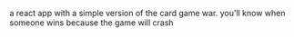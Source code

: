 a react app with a simple version of the card game war. you'll know when someone wins because the game will crash